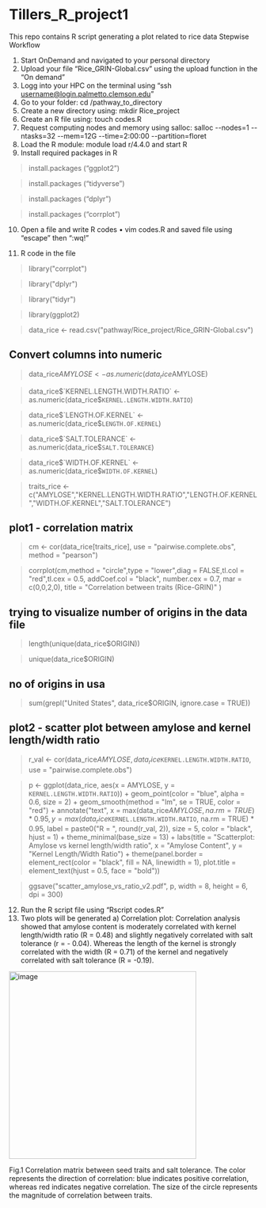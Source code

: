 # Tillers_R_project1
This repo contains R script generating a plot related to rice data
Stepwise Workflow
1) Start OnDemand and navigated to your personal directory
2) Upload your file “Rice_GRIN-Global.csv” using the upload function in the “On demand”
3) Logg into your HPC on the terminal using
   “ssh username@login.palmetto.clemson.edu”
5) Go to your folder:
   cd /pathway_to_directory
7) Create a new directory using: mkdir Rice_project
8) Create an R file using: touch codes.R
9) Request computing nodes and memory using salloc:
    salloc --nodes=1 --ntasks=32 --mem=12G --time=2:00:00 --partition=floret
11) Load the R module: module load r/4.4.0 and start R
12) Install required packages in R
> install.packages (“ggplot2”)

> install.packages (“tidyverse”)

> install.packages (“dplyr”)

> install.packages (“corrplot”)

10) Open a file and write R codes
• vim codes.R and saved file using “escape” then “:wq!”

12) R code in the file
> library("corrplot")

> library("dplyr")

> library("tidyr")

> library(ggplot2)

> data_rice <- read.csv("pathway/Rice_project/Rice_GRIN-Global.csv")

## Convert columns into numeric
> data_rice$AMYLOSE <- as.numeric(data_rice$AMYLOSE)

> data_rice$`KERNEL.LENGTH.WIDTH.RATIO` <- as.numeric(data_rice$`KERNEL.LENGTH.WIDTH.RATIO`)

> data_rice$`LENGTH.OF.KERNEL` <- as.numeric(data_rice$`LENGTH.OF.KERNEL`)

> data_rice$`SALT.TOLERANCE` <- as.numeric(data_rice$`SALT.TOLERANCE`)

> data_rice$`WIDTH.OF.KERNEL` <- as.numeric(data_rice$`WIDTH.OF.KERNEL`)

> traits_rice <- c("AMYLOSE","KERNEL.LENGTH.WIDTH.RATIO","LENGTH.OF.KERNEL","WIDTH.OF.KERNEL","SALT.TOLERANCE")

## plot1 - correlation matrix
> cm <- cor(data_rice[traits_rice], use = "pairwise.complete.obs", method = "pearson")

> corrplot(cm,method = "circle",type = "lower",diag = FALSE,tl.col = "red",tl.cex = 0.5,
addCoef.col = "black",
number.cex = 0.7,
mar = c(0,0,2,0),
title = "Correlation between traits (Rice-GRIN)"
)

## trying to visualize number of origins in the data file
> length(unique(data_rice$ORIGIN))

> unique(data_rice$ORIGIN)

## no of origins in usa
> sum(grepl("United States", data_rice$ORIGIN, ignore.case = TRUE))

## plot2 - scatter plot between amylose and kernel length/width ratio
> r_val <- cor(data_rice$AMYLOSE, data_rice$`KERNEL.LENGTH.WIDTH.RATIO`, use =
"pairwise.complete.obs")

> p <- ggplot(data_rice, aes(x = AMYLOSE, y = `KERNEL.LENGTH.WIDTH.RATIO`)) +
geom_point(color = "blue", alpha = 0.6, size = 2) +
geom_smooth(method = "lm", se = TRUE, color = "red") +
annotate("text",
x = max(data_rice$AMYLOSE, na.rm = TRUE) * 0.95,
y = max(data_rice$`KERNEL.LENGTH.WIDTH.RATIO`, na.rm = TRUE) * 0.95,
label = paste0("R = ", round(r_val, 2)),
size = 5, color = "black", hjust = 1) +
theme_minimal(base_size = 13) +
labs(title = "Scatterplot: Amylose vs kernel length/width ratio",
x = "Amylose Content",
y = "Kernel Length/Width Ratio") +
theme(panel.border = element_rect(color = "black", fill = NA, linewidth = 1),
plot.title = element_text(hjust = 0.5, face = "bold"))

> ggsave("scatter_amylose_vs_ratio_v2.pdf", p, width = 8, height = 6, dpi = 300)

12) Run the R script file using “Rscript codes.R”
13) Two plots will be generated
a) Correlation plot:
Correlation analysis showed that amylose content is moderately correlated with kernel length/width ratio (R = 0.48) and slightly negatively correlated with salt tolerance (r = - 0.04). Whereas the length of the kernel is strongly correlated with the width (R = 0.71) of the kernel and negatively correlated with salt tolerance (R = -0.19).

<img width="378" height="379" alt="image" src="https://github.com/user-attachments/assets/a8895406-2181-44fc-b255-4f2e53df93b7" />

Fig.1 Correlation matrix between seed traits and salt tolerance. The color represents the direction of correlation: blue indicates positive correlation, whereas red indicates negative correlation. The size of the circle represents the magnitude of correlation between traits.


